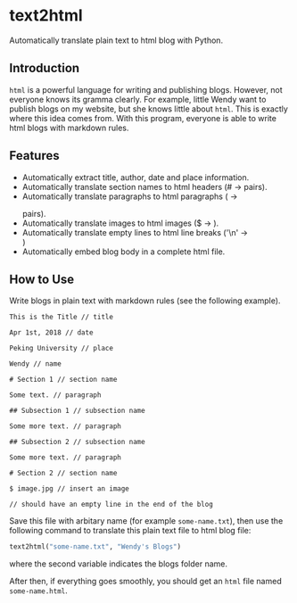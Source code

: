 # text2html

Automatically translate plain text to html blog with Python.

## Introduction

`html` is a powerful language for writing and publishing blogs. However, not everyone knows its gramma clearly. For example, little Wendy want to publish blogs on my website, but she knows little about `html`. This is exactly where this idea comes from. With this program, everyone is able to write html blogs with markdown rules.

## Features

- Automatically extract title, author, date and place information.
- Automatically translate section names to html headers (# -> <h></h> pairs).
- Automatically translate paragraphs to html paragraphs ( -> <p></p> pairs).
- Automatically translate images to html images ($ -> <img>).
- Automatically translate empty lines to html line breaks ('\n' -> <br>)
- Automatically embed blog body in a complete html file.

## How to Use

Write blogs in plain text with markdown rules (see the following example).

```
This is the Title // title

Apr 1st, 2018 // date

Peking University // place

Wendy // name

# Section 1 // section name

Some text. // paragraph

## Subsection 1 // subsection name

Some more text. // paragraph

## Subsection 2 // subsection name

Some more text. // paragraph

# Section 2 // section name

$ image.jpg // insert an image

// should have an empty line in the end of the blog
```
Save this file with arbitary name (for example `some-name.txt`), then use the following command to translate this plain text file to html blog file:
``` python
text2html("some-name.txt", "Wendy's Blogs")

```
where the second variable indicates the blogs folder name.

After then, if everything goes smoothly, you should get an `html` file named `some-name.html`.
